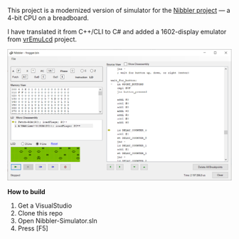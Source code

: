 This project is a modernized version of simulator for the [Nibbler project](https://www.bigmessowires.com/nibbler/) — a 4-bit CPU on a breadboard.

I have translated it from C++/CLI to C# and added a 1602-display emulator from [vrEmuLcd](https://github.com/visrealm/vrEmuLcd) project.

![screenshot](frogger.png)

**How to build**

1. Get a VisualStudio
2. Clone this repo
3. Open Nibbler-Simulator.sln
4. Press \[F5\] 
